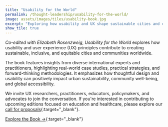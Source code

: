 ```yaml
---
title: "Usability for the World"
permalink: /thought-leadership/usability-for-the-world/
image: assets/images/tiles/usability-book.jpg
excerpt: "Exploring how usability and UX shape sustainable cities and communities."
show_tile: true
---
```


_Co-edited with Elizabeth Rosenzweig_, _Usability for the World_ explores how usability and user experience (UX) principles contribute to creating sustainable, inclusive, and equitable cities and communities worldwide.

The book features insights from diverse international experts and practitioners, highlighting real-world case studies, practical strategies, and forward-thinking methodologies. It emphasizes how thoughtful design and usability can positively impact urban sustainability, community well-being, and global accessibility.

We invite UX researchers, practitioners, educators, policymakers, and advocates to join the conversation. If you're interested in contributing to upcoming editions focused on education and healthcare, please explore our [call for proposals](https://usabilityfortheworld.com/call-for-proposals){:target="_blank"}.

[Explore the Book →](https://usabilityfortheworld.com){:target="_blank"}
